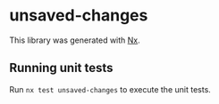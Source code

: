 # unsaved-changes

This library was generated with [Nx](https://nx.dev).

## Running unit tests

Run `nx test unsaved-changes` to execute the unit tests.
